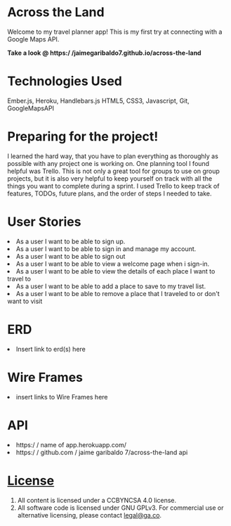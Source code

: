 # Across the Land

  Welcome to my travel planner app! This is my first try at connecting with a
  Google Maps API.

  <b>Take a look @ https:/ /jaimegaribaldo7.github.io/across-the-land</b>

  # Technologies Used

  Ember.js, Heroku, Handlebars.js HTML5, CSS3, Javascript, Git, GoogleMapsAPI

  # Preparing for the project!

  I learned the hard way, that you have to plan everything as thoroughly as possible with any project
  one is working on. One planning tool I found helpful was Trello. This is not only a great tool for groups
  to use on group projects, but it is also very helpful to keep yourself on track with all the things
  you want to complete during a sprint. I used Trello to keep track of features, TODOs, future plans, and the order of steps I needed to take.

  # User Stories

  <li>As a user I want to be able to sign up.</li>
  <li>As a user I want to be able to sign in and manage my account.</li>
  <li>As a user I want to be able to sign out</li>
  <li>As a user I want to be able to view a welcome page when i sign-in.</li>
  <li>As a user I want to be able to view the details of each place I want to travel to</li>
  <li>As a user I want to be able to add a place to save to my travel list.</li>
  <li>As a user I want to be able to remove a place that I traveled to or don't want to visit</li>

  # ERD

  <li>Insert link to erd(s) here</li>

  # Wire Frames

  <li>insert links to Wire Frames here</li>

  # API

  <li>https:/ / name of app.herokuapp.com/</li>
  <li>https:/ / github.com / jaime garibaldo 7/across-the-land api</li>

  # [License](LICENSE)

  1.  All content is licensed under a CC­BY­NC­SA 4.0 license.
  1.  All software code is licensed under GNU GPLv3. For commercial use or
      alternative licensing, please contact legal@ga.co.
